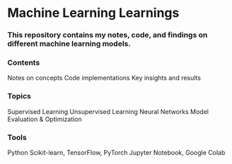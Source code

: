 # Machine Learning Learnings
### This repository contains my notes, code, and findings on different machine learning models.

### Contents
Notes on concepts
Code implementations
Key insights and results

### Topics
Supervised Learning
Unsupervised Learning
Neural Networks
Model Evaluation & Optimization

### Tools
Python
Scikit-learn, TensorFlow, PyTorch
Jupyter Notebook, Google Colab
